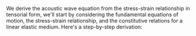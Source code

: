 We derive the acoustic wave equation from the stress-strain relationship in tensorial form, 
we'll start by considering the fundamental equations of motion, the stress-strain relationship, and the constitutive relations for a linear elastic medium. Here's a step-by-step derivation:
